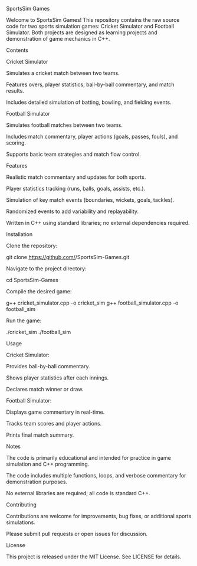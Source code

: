 SportsSim Games

Welcome to SportsSim Games! This repository contains the raw source code for two sports simulation games: Cricket Simulator and Football Simulator. Both projects are designed as learning projects and demonstration of game mechanics in C++.

Contents

Cricket Simulator

Simulates a cricket match between two teams.

Features overs, player statistics, ball-by-ball commentary, and match results.

Includes detailed simulation of batting, bowling, and fielding events.

Football Simulator

Simulates football matches between two teams.

Includes match commentary, player actions (goals, passes, fouls), and scoring.

Supports basic team strategies and match flow control.

Features

Realistic match commentary and updates for both sports.

Player statistics tracking (runs, balls, goals, assists, etc.).

Simulation of key match events (boundaries, wickets, goals, tackles).

Randomized events to add variability and replayability.

Written in C++ using standard libraries; no external dependencies required.

Installation

Clone the repository:

git clone https://github.com/<your-username>/SportsSim-Games.git


Navigate to the project directory:

cd SportsSim-Games


Compile the desired game:

g++ cricket_simulator.cpp -o cricket_sim
g++ football_simulator.cpp -o football_sim


Run the game:

./cricket_sim
./football_sim

Usage

Cricket Simulator:

Provides ball-by-ball commentary.

Shows player statistics after each innings.

Declares match winner or draw.

Football Simulator:

Displays game commentary in real-time.

Tracks team scores and player actions.

Prints final match summary.

Notes

The code is primarily educational and intended for practice in game simulation and C++ programming.

The code includes multiple functions, loops, and verbose commentary for demonstration purposes.

No external libraries are required; all code is standard C++.

Contributing

Contributions are welcome for improvements, bug fixes, or additional sports simulations.

Please submit pull requests or open issues for discussion.

License

This project is released under the MIT License. See LICENSE
 for details.
